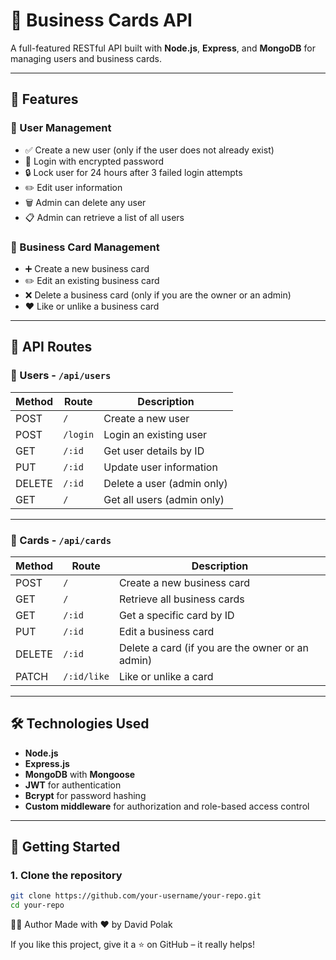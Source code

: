 # 📇 Business Cards API

A full-featured RESTful API built with **Node.js**, **Express**, and **MongoDB** for managing users and business cards.

---

## 🚀 Features

### 👤 User Management

- ✅ Create a new user (only if the user does not already exist)
- 🔐 Login with encrypted password
- 🔒 Lock user for 24 hours after 3 failed login attempts
- ✏️ Edit user information
- 🗑️ Admin can delete any user
- 📋 Admin can retrieve a list of all users

### 💼 Business Card Management

- ➕ Create a new business card
- ✏️ Edit an existing business card
- ❌ Delete a business card (only if you are the owner or an admin)
- ❤️ Like or unlike a business card

---

## 📁 API Routes

### 👤 Users - `/api/users`

| Method | Route              | Description                                      |
|--------|--------------------|--------------------------------------------------|
| POST   | `/`                | Create a new user                                |
| POST   | `/login`           | Login an existing user                           |
| GET    | `/:id`             | Get user details by ID                           |
| PUT    | `/:id`             | Update user information                          |
| DELETE | `/:id`             | Delete a user (admin only)                       |
| GET    | `/`                | Get all users (admin only)                       |

---

### 💼 Cards - `/api/cards`

| Method | Route                       | Description                                            |
|--------|-----------------------------|--------------------------------------------------------|
| POST   | `/`                         | Create a new business card                            |
| GET    | `/`                         | Retrieve all business cards                           |
| GET    | `/:id`                      | Get a specific card by ID                             |
| PUT    | `/:id`                      | Edit a business card                                  |
| DELETE | `/:id`                      | Delete a card (if you are the owner or an admin)      |
| PATCH  | `/:id/like`                 | Like or unlike a card                                 |

---

## 🛠️ Technologies Used

- **Node.js**
- **Express.js**
- **MongoDB** with **Mongoose**
- **JWT** for authentication
- **Bcrypt** for password hashing
- **Custom middleware** for authorization and role-based access control

---

## 🔧 Getting Started

### 1. Clone the repository






```bash
git clone https://github.com/your-username/your-repo.git
cd your-repo

```

🙋‍♂️ Author
Made with ❤️ by David Polak

If you like this project, give it a ⭐️ on GitHub – it really helps!
